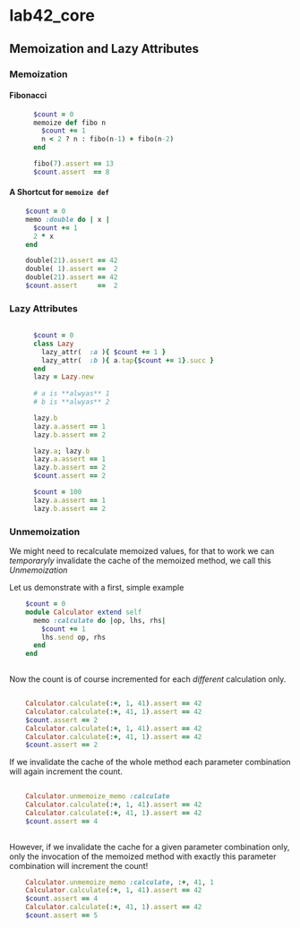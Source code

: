 
# lab42\_core


## Memoization and Lazy Attributes

### Memoization

#### Fibonacci

```ruby
      $count = 0
      memoize def fibo n
        $count += 1
        n < 2 ? n : fibo(n-1) + fibo(n-2)
      end

      fibo(7).assert == 13 
      $count.assert  == 8
```

#### A Shortcut for `memoize def`

```ruby
    $count = 0
    memo :double do | x |
      $count += 1
      2 * x
    end

    double(21).assert == 42
    double( 1).assert ==  2
    double(21).assert == 42
    $count.assert     ==  2

```


### Lazy Attributes

```ruby
    
      $count = 0
      class Lazy
        lazy_attr(  :a ){ $count += 1 }
        lazy_attr(  :b ){ a.tap{$count += 1}.succ }
      end
      lazy = Lazy.new
      
      # a is **alwyas** 1
      # b is **alwyas** 2

      lazy.b
      lazy.a.assert == 1
      lazy.b.assert == 2

      lazy.a; lazy.b
      lazy.a.assert == 1
      lazy.b.assert == 2
      $count.assert == 2

      $count = 100
      lazy.a.assert == 1
      lazy.b.assert == 2
```


### Unmemoization

We might need to recalculate memoized values, for that to work we can _temporaryly_ invalidate the cache of
the memoized method, we call this *Unmemoization*

Let us demonstrate with a first, simple example

```ruby
    $count = 0
    module Calculator extend self
      memo :calculate do |op, lhs, rhs|
        $count += 1
        lhs.send op, rhs
      end
    end
    
```

Now the count is of course incremented for each *different* calculation only.

```ruby

    Calculator.calculate(:+, 1, 41).assert == 42
    Calculator.calculate(:+, 41, 1).assert == 42
    $count.assert == 2
    Calculator.calculate(:+, 1, 41).assert == 42
    Calculator.calculate(:+, 41, 1).assert == 42
    $count.assert == 2

```

If we invalidate the cache of the whole method each parameter combination will
again increment the count.



```ruby
    
    Calculator.unmemoize_memo :calculate
    Calculator.calculate(:+, 1, 41).assert == 42
    Calculator.calculate(:+, 41, 1).assert == 42
    $count.assert == 4
    
```

However, if we invalidate the cache for a given parameter combination only, only
the invocation of the memoized method with exactly this parameter combination will
increment the count!

```ruby
    Calculator.unmemoize_memo :calculate, :+, 41, 1
    Calculator.calculate(:+, 1, 41).assert == 42
    $count.assert == 4
    Calculator.calculate(:+, 41, 1).assert == 42
    $count.assert == 5
```

